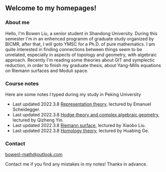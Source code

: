 ## Welcome to my homepages!

### About me
Hello, I'm Bowen Liu, a senior student in Shandong University. During this semester I'm in an enhenced programm of graduate study organized by BICMR, after that, I will goto YMSC for a Ph.D. of pure mathematics. I am quite interested in finding connections between things seem to be unrelated, especially in aspects of topology and geometry, with algebraic approach. Recently I'm reading some theories about GIT and symplectic reduction, in order to finish my graduate thesis, about Yang-Mills equations on Riemann surfaces and Moduli space.

### Course notes

Here are some notes I typed during my study in Peking University
* Last updated 2022.3.8 [Representation theory](bowenl-math.github.io/notes/Representation_theory.pdf), lectured by Emanuel Scheidegger.
* Last updated 2022.3.8 [Hodge theory and complex algebraic geometry](bowenl-math.github.io/notes/Hodge_theory_and_Complex_Algebraic_Geometry.pdf), lectured by Qizheng Yin.
* Last updated 2022.3.8 [Riemann surface](bowenl-math.github.io/notes/Riemann_surface.pdf), lectured by Xiaobo Liu.
* Last updated 2022.3.8 [Homology theory](bowenl-math.github.io/notes/homology.pdf), lectured by Huabing Ge.

### Contact
bowenl-math@outlook.com

Contact me if you find any mistakes in my notes! Thanks in advance.
